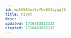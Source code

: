 ```yaml
---
id: mp55584os5v7kv034zygql5
title: Pivot
desc: ''
updated: 1716483832132
created: 1716483832132
---
```

